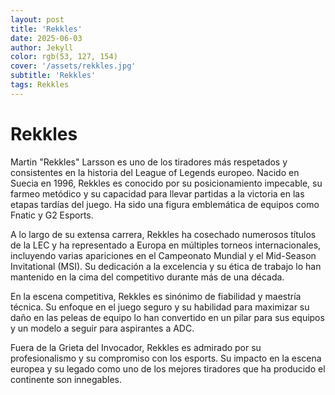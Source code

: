 ```yaml
---
layout: post
title: 'Rekkles'
date: 2025-06-03
author: Jekyll
color: rgb(53, 127, 154)
cover: '/assets/rekkles.jpg'
subtitle: 'Rekkles'
tags: Rekkles
---
```


# Rekkles

Martin "Rekkles" Larsson es uno de los tiradores más respetados y consistentes en la historia del League of Legends europeo. Nacido en Suecia en 1996, Rekkles es conocido por su posicionamiento impecable, su farmeo metódico y su capacidad para llevar partidas a la victoria en las etapas tardías del juego. Ha sido una figura emblemática de equipos como Fnatic y G2 Esports.

A lo largo de su extensa carrera, Rekkles ha cosechado numerosos títulos de la LEC y ha representado a Europa en múltiples torneos internacionales, incluyendo varias apariciones en el Campeonato Mundial y el Mid-Season Invitational (MSI). Su dedicación a la excelencia y su ética de trabajo lo han mantenido en la cima del competitivo durante más de una década.

En la escena competitiva, Rekkles es sinónimo de fiabilidad y maestría técnica. Su enfoque en el juego seguro y su habilidad para maximizar su daño en las peleas de equipo lo han convertido en un pilar para sus equipos y un modelo a seguir para aspirantes a ADC.

Fuera de la Grieta del Invocador, Rekkles es admirado por su profesionalismo y su compromiso con los esports. Su impacto en la escena europea y su legado como uno de los mejores tiradores que ha producido el continente son innegables.